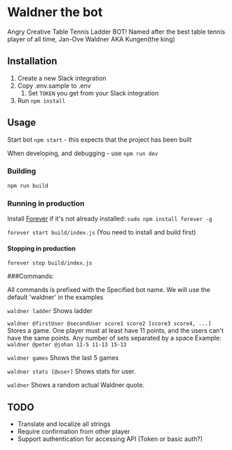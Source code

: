 # Waldner the bot
Angry Creative Table Tennis Ladder BOT!
Named after the best table tennis player of all time, Jan-Ove Waldner AKA Kungen(the king)

## Installation

1. Create a new Slack integration
2. Copy .env.sample to .env
	1. Set `TOKEN` you get from your Slack integration
3. Run `npm install`

## Usage
Start bot
`npm start` - this expects that the project has been built

When developing, and debugging - use `npm run dev`

### Building
`npm run build`

### Running in production

Install [Forever](https://www.npmjs.com/package/forever) if it's not already installed:
`sudo npm install forever -g`

`forever start build/index.js` (You need to install and build first)

#### Stopping in production

`forever stop build/index.js`


###Commands:

All commands is prefixed with the Specified bot name. We will use the default 'waldner' in the examples

`waldner ladder` Shows ladder

`waldner @firstUser @secondUser score1 score2 [score3 score4, ...]`
Stores a game. One player must at least have 11 points, and the users can't have the same points.
Any number of sets separated by a space
Example: `waldner @peter @johan 11-5 11-13 15-13`

`waldner games` Shows the last 5 games

`waldner stats [@user]` Shows stats for user.

`waldner` Shows a random actual Waldner quote.

## TODO
 * Translate and localize all strings
 * Require confirmation from other player
 * Support authentication for accessing API (Token or basic auth?)
